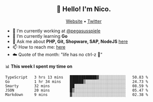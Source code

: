 <h2 align="center">👋 Hello! I'm Nico.</h2>
<p align="center">
  <a href="https://gruselhaus.com">Website</a> •
  <a href="https://twitter.com/NicoFinkernagel">Twitter</a>
</p>


- 🔭 I’m currently working at [@pegasusspiele](https://github.com/pegasusspiele)
- 🌱 I’m currently learning **Go**
- 💬 Ask me about **PHP, Git, Shopware, SAP, NodeJS** [here](https://github.com/gruselhaus/gruselhaus/issues)
- 📫 How to reach me: [here](https://github.com/gruselhaus/gruselhaus/issues)
- ☁️ Quote of the month: "life has no ctrl-z 🌴"

📊 **This week I spent my time on**
<!--START_SECTION:waka-->
```text
TypeScript   3 hrs 13 mins   ████████████▓░░░░░░░░░░░░   50.83 % 
Go           1 hr 34 mins    ██████▒░░░░░░░░░░░░░░░░░░   24.73 % 
Smarty       32 mins         ██░░░░░░░░░░░░░░░░░░░░░░░   08.59 % 
JSON         20 mins         █▒░░░░░░░░░░░░░░░░░░░░░░░   05.47 % 
Markdown     9 mins          ▓░░░░░░░░░░░░░░░░░░░░░░░░   02.38 % 
```
<!--END_SECTION:waka-->
